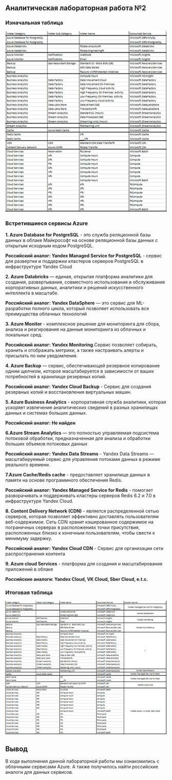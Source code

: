 
![]()

## Аналитическая лабораторная работа №2

### Изначальная таблица

![](table1.png)

### Встретившиеся сервисы Azure

**1. Azure Database for PostgreSQL** - это служба реляционной базы данных в облаке Майкрософт на основе реляционной базы данных с открытым исходным кодом PostgreSQL.

**Российский аналог: Yandex Managed Service for PostgreSQL** - сервис для развертки и поддержки кластеров серверов PostgreSQL в инфраструктуре Yandex Cloud

**2. Azure Databricks**  — единая, открытая платформа аналитики для создания, развертывания, совместного использования и обслуживания корпоративных данных, аналитики и решений искусственного интеллекта в масштабе.

**Российский аналог: Yandex DataSphere** — это сервис для ML-разработки полного цикла, который позволяет использовать все преимущества облачных технологий

**3. Azure Monitor** - комплексное решение для мониторинга для сбора, анализа и реагирования на данные мониторинга из облачных и локальных сред.

**Российский аналог: Yandex Monitoring**.Сервис позволяет собирать, хранить и отображать метрики, а также настраивать алерты и присылать по ним уведомления.

**4. Azure Backup** — сервис, обеспечивающей резервное копирование одним щелчком, которое масштабируется в зависимости от ваших потребностей в хранилище резервных копий.

**Российский аналог: Yandex Cloud Backup** - Сервис для создания резервных копий и восстановления виртуальных машин.

**5. Azure Business Analytics** - корпоративная служба аналитики, которая ускоряет извлечение аналитических сведений в разных хранилищах данных и системах больших данных.

**Российский аналог: Не найден**

**6.Azure Stream Analytics** — это полностью управляемая подсистема потоковой обработки, предназначенная для анализа и обработки больших объемов потоковых данных

**Российский аналог: Yandex Data Streams** - Yandex Data Streams — масштабируемый сервис для управления потоками данных в режиме реального времени.

**7.Azure Cache/Redis cache** - предоставляет хранилище данных в памяти на основе программного обеспечения Redis.

**Российский аналог: Yandex Managed Service for Redis** - помогает разворачивать и поддерживать кластеры серверов Redis 6.2 и 7.0 в инфраструктуре Yandex Cloud. 

**8. Content Delivery Network (CDN)** - является распределенной сетью серверов, которая позволяет эффективно доставлять пользователям веб-содержимое. Сеть CDN хранит кэшированное содержимое на пограничных серверах в расположениях точки присутствия, расположенных близко к конечным пользователям, чтобы свести к минимуму задержку.

**Российский аналог: Yandex Cloud CDN** - Сервис для организации сети распространения контента

**9. Azure cloud Services** - платформа для создания и масштабирования приложений в облаке

**Российские аналоги: Yandex Cloud, VK Cloud, Sber Cloud, e.t.c.**

### Итоговая таблица
![](table2.png)



## Вывод

В ходе выполнения данной лабораторной работы мы ознакомились с облачными сервисами Azure. А также получилось найти российские аналоги для данных сервисов. 
